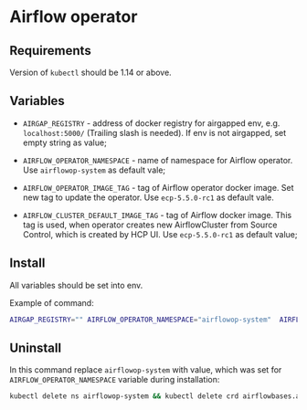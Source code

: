 # Airflow operator

## Requirements

Version of `kubectl` should be 1.14 or above.

## Variables

* `AIRGAP_REGISTRY` - address of docker registry for airgapped env, e.g. `localhost:5000/` (Trailing slash is needed). If env is not airgapped, set empty string as value;

* `AIRFLOW_OPERATOR_NAMESPACE` - name of namespace for Airflow operator. Use `airflowop-system` as default vale;

* `AIRFLOW_OPERATOR_IMAGE_TAG` - tag of Airflow operator docker image. Set new tag to update the operator. Use `ecp-5.5.0-rc1` as default vale.

* `AIRFLOW_CLUSTER_DEFAULT_IMAGE_TAG` - tag of Airflow docker image. This tag is used, when operator creates new AirflowCluster from Source Control, which is created by HCP UI. Use `ecp-5.5.0-rc1` as default value; 

## Install

All variables should be set into env.

Example of command:

```bash
AIRGAP_REGISTRY="" AIRFLOW_OPERATOR_NAMESPACE="airflowop-system"  AIRFLOW_OPERATOR_IMAGE_TAG="ecp-5.5.0-rc1" AIRFLOW_CLUSTER_DEFAULT_IMAGE_TAG="ecp-5.5.0-rc1" kubectl apply -k airflow-on-k8s/bootstrap/airflow-operator
```

## Uninstall

In this command replace `airflowop-system` with value, which was set for `AIRFLOW_OPERATOR_NAMESPACE` variable during installation:

```bash
kubectl delete ns airflowop-system && kubectl delete crd airflowbases.airflow.hpe.com  airflowclusters.airflow.hpe.com applications.app.k8s.io && kubectl delete clusterrolebinding airflowop-manager-rolebinding && kubectl delete clusterrole airflowop-manager-role
```
